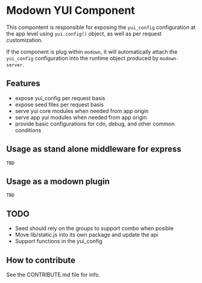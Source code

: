 # Modown YUI Component

This compontent is responsible for exposing the
`yui_config` configuration at the app level using
`yui.config()` object, as well as per request
customization.

If the component is plug within `modown`, it will
automatically attach the `yui_config` configuration
into the runtime object produced by `modown-server`.

## Features

 * expose yui_config per request basis
 * expose seed files per request basis
 * serve yui core modules when needed from app origin
 * serve app yui modules when needed from app origin
 * provide basic configurations for cdn, debug, and other common conditions

## Usage as stand alone middleware for express

```
TBD
```

## Usage as a modown plugin

```
TBD
```

## TODO

 * Seed should rely on the groups to support combo when posible
 * Move lib/static.js into its own package and update the api
 * Support functions in the yui_config

## How to contribute

See the CONTRIBUTE.md file for info.
